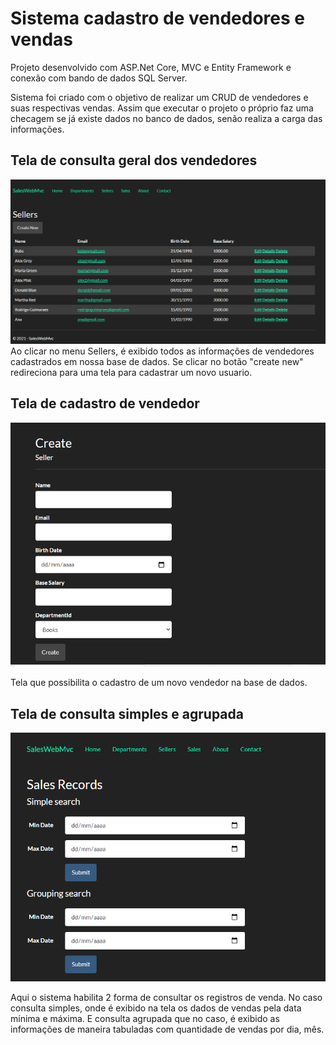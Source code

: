 # Sistema cadastro de vendedores e vendas

Projeto desenvolvido com ASP.Net Core, MVC e Entity Framework e conexão com bando de dados SQL Server.

Sistema foi criado com o objetivo de realizar um CRUD de vendedores e suas respectivas vendas. Assim que executar o projeto o próprio faz uma checagem se já existe dados no banco de dados, senão realiza a carga das informações.



## Tela de consulta geral dos vendedores

<img src="tela-consulta.PNG" ></img> Ao clicar no menu Sellers, é exibido todos as informações de vendedores cadastrados em nossa base de dados. Se clicar no botão "create new" redireciona para uma tela para cadastrar um novo usuario.



## Tela de cadastro de vendedor

<img src="tela-cadastro.PNG" ></img>

Tela que possibilita o cadastro de um novo vendedor na base de dados.



## Tela de consulta simples e agrupada

<img src="tela-consulta-simples-agrupadas.PNG" ></img>

Aqui o sistema habilita 2 forma de consultar os registros de venda. No caso consulta simples, onde é exibido na tela os dados de vendas pela data mínima e máxima. E consulta agrupada que no caso, é exibido as informações de maneira tabuladas com quantidade de vendas por dia, mês.

